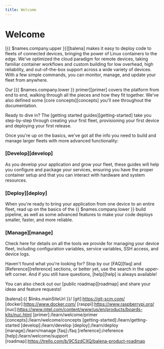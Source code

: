 ```yaml
---
title: Welcome
---
```


# Welcome

[{{ $names.company.upper }}][balena] makes it easy to deploy code to fleets of connected devices, bringing the power of Linux containers to the edge. We've optimized the cloud paradigm for remote devices, taking familiar container workflows and custom building for low overhead, high reliability, and out-of-the-box support across a wide variety of devices. With a few simple commands, you can monitor, manage, and update your fleet from anywhere.

Our [{{ $names.company.lower }} primer][primer] covers the platform from end to end, walking through all the pieces and how they fit together. We've also defined some [core concepts][concepts] you'll see throughout the documentation.

Ready to dive in? The [getting started guides][getting-started] take you step-by-step through creating your first fleet, provisioning your first device and deploying your first release.

Once you're up on the basics, we've got all the info you need to build and manage larger fleets with more advanced functionality:

### [Develop][develop]

As you develop your application and grow your fleet, these guides will help you configure and package your services, ensuring you have the proper container setup and that you can interact with hardware and system resources.

### [Deploy][deploy]

When you're ready to bring your application from one device to an entire fleet, read up on the basics of the {{ $names.company.lower }} build pipeline, as well as some advanced features to make your code deploys smaller, faster, and more reliable.

### [Manage][manage]

Check here for details on all the tools we provide for managing your device fleet, including configuration variables, service variables, SSH access, and device logs.

Haven't found what you're looking for? Stop by our [FAQ][faq] and [Reference][reference] sections, or better yet, use the search in the upper-left corner. And if you still have questions, [help][help] is always available!

You can also check out our [public roadmap][roadmap] and share your ideas and feature requests!

[balena]:{{ $links.mainSiteUrl }}/
[git]:https://git-scm.com/
[docker]:https://www.docker.com/
[rasppi]:https://www.raspberrypi.org/
[nuc]:https://www.intel.com/content/www/us/en/products/boards-kits/nuc.html
[primer]:/learn/welcome/primer
[concepts]:/learn/welcome/concepts
[getting-started]:/learn/getting-started
[develop]:/learn/develop
[deploy]:/learn/deploy
[manage]:/learn/manage
[faq]:/faq
[reference]:/reference
[help]:/learn/welcome/support
[roadmap]:https://trello.com/b/9CSzdCXQ/balena-product-roadmap
